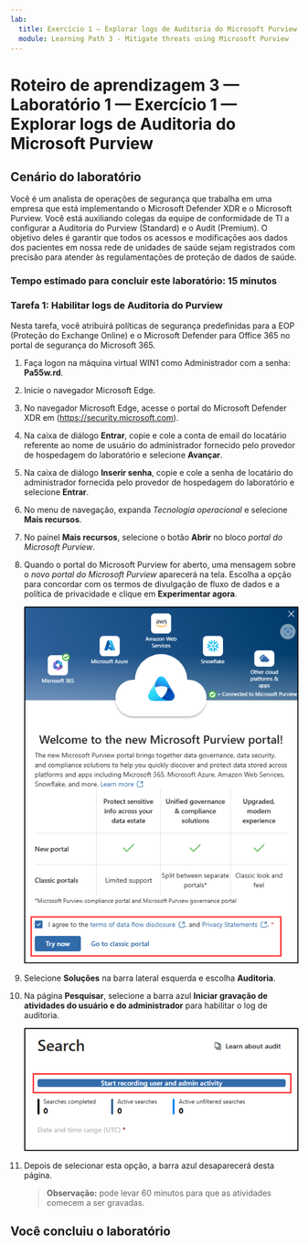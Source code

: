 ```yaml
---
lab:
  title: Exercício 1 – Explorar logs de Auditoria do Microsoft Purview
  module: Learning Path 3 - Mitigate threats using Microsoft Purview
---
```


# Roteiro de aprendizagem 3 — Laboratório 1 — Exercício 1 — Explorar logs de Auditoria do Microsoft Purview

## Cenário do laboratório

Você é um analista de operações de segurança que trabalha em uma empresa que está implementando o Microsoft Defender XDR e o Microsoft Purview. Você está auxiliando colegas da equipe de conformidade de TI a configurar a Auditoria do Purview (Standard) e o Audit (Premium). O objetivo deles é garantir que todos os acessos e modificações aos dados dos pacientes em nossa rede de unidades de saúde sejam registrados com precisão para atender às regulamentações de proteção de dados de saúde.

### Tempo estimado para concluir este laboratório: 15 minutos

### Tarefa 1: Habilitar logs de Auditoria do Purview

Nesta tarefa, você atribuirá políticas de segurança predefinidas para a EOP (Proteção do Exchange Online) e o Microsoft Defender para Office 365 no portal de segurança do Microsoft 365.

1. Faça logon na máquina virtual WIN1 como Administrador com a senha: **Pa55w.rd**.  

1. Inicie o navegador Microsoft Edge.

1. No navegador Microsoft Edge, acesse o portal do Microsoft Defender XDR em (<https://security.microsoft.com>).

1. Na caixa de diálogo **Entrar**, copie e cole a conta de email do locatário referente ao nome de usuário do administrador fornecido pelo provedor de hospedagem do laboratório e selecione **Avançar**.

1. Na caixa de diálogo **Inserir senha**, copie e cole a senha de locatário do administrador fornecida pelo provedor de hospedagem do laboratório e selecione **Entrar**.

1. No menu de navegação, expanda *Tecnologia operacional* e selecione **Mais recursos**.

1. No painel **Mais recursos**, selecione o botão **Abrir** no bloco *portal do Microsoft Purview*.

1. Quando o portal do Microsoft Purview for aberto, uma mensagem sobre o *novo portal do Microsoft Purview* aparecerá na tela. Escolha a opção para concordar com os termos de divulgação de fluxo de dados e a política de privacidade e clique em **Experimentar agora**.

    ![Captura de tela mostrando a tela de Boas-vindas ao novo porta do Microsoft Purview.](../Media/welcome-purview-portal.png)

1. Selecione **Soluções** na barra lateral esquerda e escolha **Auditoria**.

1. Na página **Pesquisar**, selecione a barra azul **Iniciar gravação de atividades do usuário e do administrador** para habilitar o log de auditoria.

    ![Captura de tela mostrando o botão Iniciar gravação de atividades do usuário e do administrador.](../Media/enable-audit-button.png)

1. Depois de selecionar esta opção, a barra azul desaparecerá desta página.

    >**Observação:** pode levar 60 minutos para que as atividades comecem a ser gravadas.

## Você concluiu o laboratório
